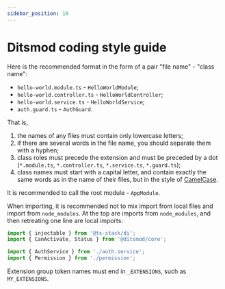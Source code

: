 ```yaml
---
sidebar_position: 10
---
```


# Ditsmod coding style guide

Here is the recommended format in the form of a pair "file name" - "class name":

- `hello-world.module.ts` - `HelloWorldModule`;
- `hello-world.controller.ts` - `HelloWorldController`;
- `hello-world.service.ts` - `HelloWorldService`;
- `auth.guard.ts` - `AuthGuard`.

That is,

1. the names of any files must contain only lowercase letters;
2. if there are several words in the file name, you should separate them with a hyphen;
3. class roles must precede the extension and must be preceded by a dot (`*.module.ts`, `*.controller.ts`, `*.service.ts`, `*.guard.ts`);
4. class names must start with a capital letter, and contain exactly the same words as in the name of their files, but in the style of [CamelCase][1].

It is recommended to call the root module - `AppModule`.

When importing, it is recommended not to mix import from local files and import from `node_modules`. At the top are imports from `node_modules`, and then retreating one line are local imports:

```ts
import { injectable } from '@ts-stack/di';
import { CanActivate, Status } from '@ditsmod/core';

import { AuthService } from './auth.service';
import { Permission } from './permission';
```

Extension group token names must end in `_EXTENSIONS`, such as `MY_EXTENSIONS`.

[1]: https://uk.wikipedia.org/wiki/%D0%92%D0%B5%D1%80%D0%B1%D0%BB%D1%8E%D0%B6%D0%B8%D0%B9_%D1%80%D0%B5%D0%B3%D1%96%D1%81%D1%82%D1%80
